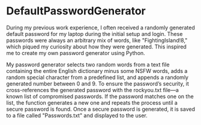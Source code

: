 # DefaultPasswordGenerator
During my previous work experience, I often received a randomly generated default password for my laptop during the initial setup and login. These passwords were always an arbitrary mix of words, like "FightingIsland!8," which piqued my curiosity about how they were generated. This inspired me to create my own password generator using Python.

My password generator selects two random words from a text file containing the entire English dictionary minus some NSFW words, adds a random special character from a predefined list, and appends a randomly generated number between 0 and 9. To ensure the password’s security, it cross-references the generated password with the rockyou.txt file—a known list of compromised passwords. If the password matches one on the list, the function generates a new one and repeats the process until a secure password is found. Once a secure password is generated, it is saved to a file called "Passwords.txt" and displayed to the user.
